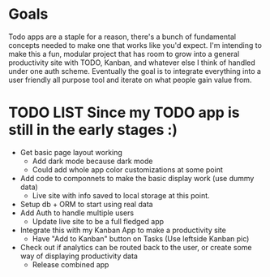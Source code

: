 # Goals

Todo apps are a staple for a reason, there's a bunch of fundamental concepts needed to make one that works like you'd expect. I'm intending to make this a fun, modular project that has room to grow into a general productivity site with TODO, Kanban, and whatever else I think of handled under one auth scheme. Eventually the goal is to integrate everything into a user friendly all purpose tool and iterate on what people gain value from.

# TODO LIST Since my TODO app is still in the early stages :)

- Get basic page layout working
  - Add dark mode because dark mode
  - Could add whole app color customizations at some point
- Add code to componnets to make the basic display work (use dummy data)
  - Live site with info saved to local storage at this point.
- Setup db + ORM to start using real data
- Add Auth to handle multiple users
  - Update live site to be a full fledged app
- Integrate this with my Kanban App to make a productivity site
  - Have "Add to Kanban" button on Tasks (Use leftside Kanban pic)
- Check out if analytics can be routed back to the user, or create some way of displaying productivity data
  - Release combined app
